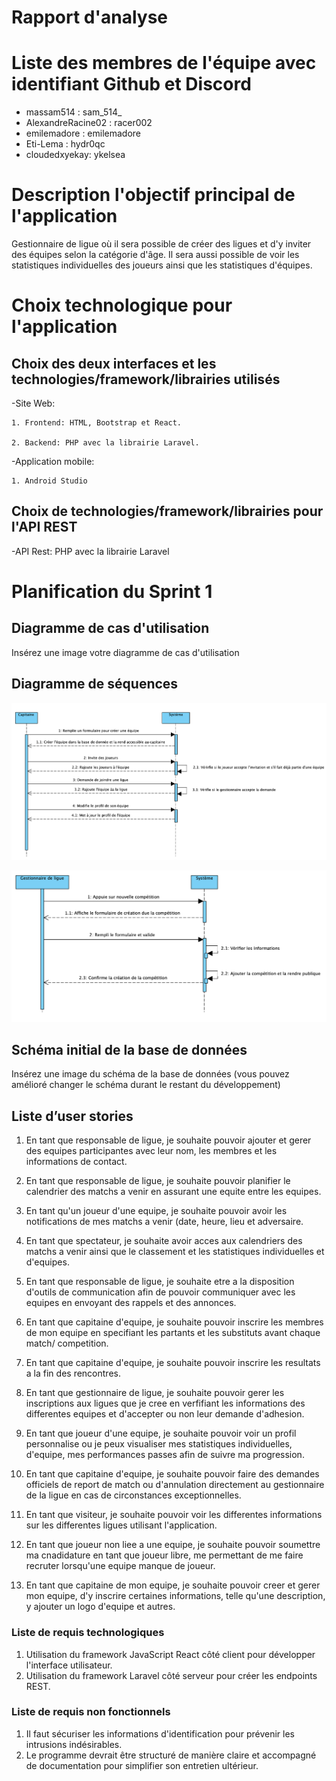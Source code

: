 # Rapport d'analyse

# Liste des membres de l'équipe avec identifiant Github et Discord

- massam514 : sam_514_
- AlexandreRacine02 : racer002
- emilemadore : emilemadore
- Eti-Lema : hydr0qc
- cloudedxyekay: ykelsea

# Description l'objectif principal de l'application
Gestionnaire de ligue où il sera possible de créer des ligues et d'y inviter des équipes selon la catégorie d'âge. Il sera aussi possible de voir les statistiques individuelles des joueurs ainsi que les statistiques d'équipes.

# Choix technologique pour l'application

## Choix des deux interfaces et les technologies/framework/librairies utilisés
-Site Web:

    1. Frontend: HTML, Bootstrap et React.

    2. Backend: PHP avec la librairie Laravel.

-Application mobile:

    1. Android Studio
## Choix de technologies/framework/librairies pour l'API REST
-API Rest: PHP avec la librairie Laravel

# Planification du Sprint 1 

## Diagramme de cas d'utilisation
Insérez une image votre diagramme de cas d'utilisation

## Diagramme de séquences
![Image des diagrammes de séquences](/img/Screenshot_2024-02-29_at_11.04.02_AM.jpeg)

![Image des diagrammes de séquences](/img/Capture_decran_le_2024-02-28_a_15.31.22.jpeg)



## Schéma initial de la base de données
Insérez une image du schéma de la base de données (vous pouvez amélioré changer le schéma durant le restant du développement)

## Liste d’user stories
1. En tant que responsable de ligue, je souhaite pouvoir ajouter et gerer des equipes
participantes avec leur nom, les membres et les informations de contact.

2. En tant que responsable de ligue, je souhaite pouvoir planifier le calendrier des matchs a venir en assurant une
 equite entre les equipes.

3. En tant qu'un joueur d'une equipe, je souhaite pouvoir avoir les notifications de mes matchs a venir
  (date, heure, lieu et adversaire.

4. En tant que spectateur, je souhaite avoir acces aux calendriers des matchs a venir ainsi que le
  classement et les statistiques individuelles et d'equipes.

5. En tant que responsable de ligue, je souhaite etre a la disposition d'outils de communication afin
  de pouvoir communiquer avec les equipes en envoyant des rappels et des annonces.

6. En tant que capitaine d'equipe, je souhaite pouvoir inscrire les membres de mon equipe en specifiant
  les partants et les substituts avant chaque match/ competition.

7. En tant que capitaine d'equipe, je souhaite pouvoir inscrire les resultats a la fin des rencontres.

8. En tant que gestionnaire de ligue, je souhaite pouvoir gerer les inscriptions aux ligues que je cree en verfifiant
  les informations des differentes equipes et d'accepter ou non leur demande d'adhesion.

9. En tant que joueur d'une equipe, je souhaite pouvoir voir un profil personnalise ou je peux visualiser
  mes statistiques individuelles, d'equipe, mes performances passes afin de suivre ma progression.

10. En tant que capitaine d'equipe, je souhaite pouvoir faire des demandes officiels de report de match
  ou d'annulation directement au gestionnaire de la ligue en cas de circonstances exceptionnelles.

11. En tant que visiteur, je souhaite pouvoir voir les differentes informations sur les differentes ligues
  utilisant l'application.

12. En tant que joueur non liee a une equipe, je souhaite pouvoir soumettre ma cnadidature en tant que 
  joueur libre, me permettant de me faire recruter lorsqu'une equipe manque de joueur.
 
13. En tant que capitaine de mon equipe, je souhaite pouvoir creer et gerer mon equipe, d'y inscrire
  certaines informations, telle qu'une description, y ajouter un logo d'equipe et autres.

### Liste de requis technologiques
1. Utilisation du framework JavaScript React côté client pour développer l'interface utilisateur.
2. Utilisation du framework Laravel côté serveur pour créer les endpoints REST.

### Liste de requis non fonctionnels
1. Il faut sécuriser les informations d'identification pour prévenir les intrusions indésirables.
2. Le programme devrait être structuré de manière claire et accompagné de documentation pour simplifier son entretien ultérieur.
